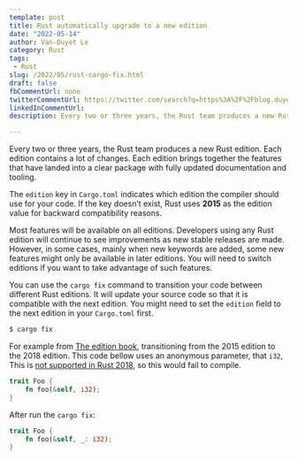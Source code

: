 ```yaml
---
template: post
title: Rust automatically upgrade to a new edition
date: "2022-05-14"
author: Van-Duyet Le
category: Rust
tags:
 - Rust
slug: /2022/05/rust-cargo-fix.html
draft: false
fbCommentUrl: none
twitterCommentUrl: https://twitter.com/search?q=https%3A%2F%2Fblog.duyet.net%2F2022%2F05%2Frust-cargo-fix.html
linkedInCommentUrl: 
description: Every two or three years, the Rust team produces a new Rust edition. Each edition contains a lot of changes. Each edition brings together the features that have landed into a clear package with fully updated documentation and tooling.

---
```


Every two or three years, the Rust team produces a new Rust edition. Each edition contains a lot of changes. Each edition brings together the features that have landed into a clear package with fully updated documentation and tooling.

The `edition` key in `Cargo.toml` indicates which edition the compiler should use for your code. If the key doesn’t exist, Rust uses **2015** as the edition value for backward compatibility reasons. 

Most features will be available on all editions. Developers using any Rust edition will continue to see improvements as new stable releases are made. However, in some cases, mainly when new keywords are added, some new features might only be available in later editions. You will need to switch editions if you want to take advantage of such features.

You can use the `cargo fix` command to transition your code between different Rust editions. It will update your source code so that it is compatible with the next edition. You might need to set the `edition` field to the next edition in your `Cargo.toml` first.

```bash
$ cargo fix
```

For example from 
[The edition book](https://doc.rust-lang.org/edition-guide/editions/transitioning-an-existing-project-to-a-new-edition.html), transitioning from the 2015 edition to the 2018 edition. This code bellow uses an anonymous parameter, that `i32`,  This is [not supported in Rust 2018](https://doc.rust-lang.org/edition-guide/rust-2018/trait-fn-parameters.html), so this would fail to compile. 


```rust
trait Foo {
    fn foo(&self, i32);
}
```

After run the `cargo fix`:

```rust
trait Foo {
    fn foo(&self, _: i32);
}
```
